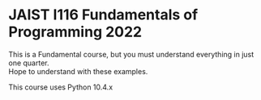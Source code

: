 # JAIST I116 Fundamentals of Programming 2022
This is a Fundamental course, but you must understand everything in just one quarter.
<br>
Hope to understand with these examples.

This course uses Python 10.4.x